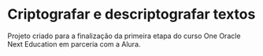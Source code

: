 <h1>Criptografar e descriptografar textos</h1>

<p>Projeto criado para a finalização da primeira etapa do curso One Oracle Next Education em parceria com a Alura.</p>
